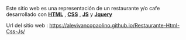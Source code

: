 Este sitio web es una representación de un restaurante y/o cafe desarrollado con <ins><b>HTML</ins></b> , <ins><b>CSS</ins></b> , <ins><b>JS</ins></b> y <ins><b>Jquery</ins></b>

Url del sitio web : https://alevivancopaolino.github.io/Restaurante-Html-Css-Js/
